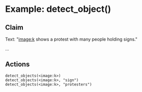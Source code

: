 # Example: detect_object()

## Claim
Text: "<image:k> shows a protest with many people holding signs."

...

## Actions
```
detect_objects(<image:k>)
detect_objects(<image:k>, "sign")
detect_objects(<image:k>, "protesters")
```